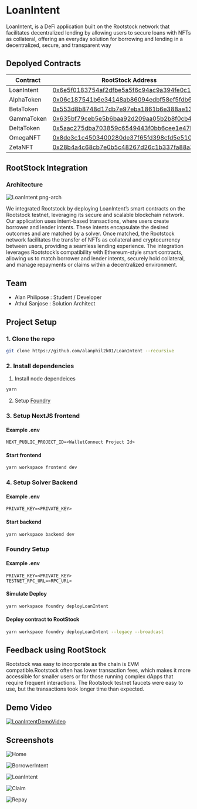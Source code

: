 # LoanIntent

LoanIntent, is a DeFi application built on the Rootstock network that facilitates decentralized lending by allowing users to secure loans with NFTs as collateral, offering an everyday solution for borrowing and lending in a decentralized, secure, and transparent way

## Depolyed Contracts
| Contract | RootStock Address |
|------------------|------------------|
| LoanIntent  |   [0x6e5f0183754af2dfbe5a5f6c94ac9a394fe0c1b5](https://explorer.testnet.rootstock.io/address/0x6e5f0183754af2dfbe5a5f6c94ac9a394fe0c1b5) |
| AlphaToken  |  [0x06c187541b6e34148ab86094edbf58ef5fdb6adf](https://explorer.testnet.rootstock.io/address/0x06c187541b6e34148ab86094edbf58ef5fdb6adf) |
| BetaToken  |   [0x553d8b8748d17db7e97eba1861b6e388ae135ef3](https://explorer.testnet.rootstock.io/address/0x553d8b8748d17db7e97eba1861b6e388ae135ef3) |
| GammaToken  |   [0x635bf79ceb5e5b6baa92d209aa05b2b8f0cb4b84](https://explorer.testnet.rootstock.io/address/0x635bf79ceb5e5b6baa92d209aa05b2b8f0cb4b84) |
| DeltaToken  | [0x5aac275dba703859c6549443f0bb6cee1e47b896](https://explorer.testnet.rootstock.io/address/0x5aac275dba703859c6549443f0bb6cee1e47b896)  |
| OmegaNFT  | [0x8de3c1c4503400280de37f65fd398cfd5e5100b6](https://explorer.testnet.rootstock.io/address/0x8de3c1c4503400280de37f65fd398cfd5e5100b6)  |
| ZetaNFT  |  [0x28b4a4c68cb7e0b5c48267d26c1b337fa88a3ce5](https://explorer.testnet.rootstock.io/address/0x28b4a4c68cb7e0b5c48267d26c1b337fa88a3ce5) |



## RootStock Integration

### Architecture

![LoanIntent png-arch](https://github.com/user-attachments/assets/30f80450-c310-4de6-87c6-fa393e0eaef6)

We integrated Rootstock by deploying LoanIntent’s smart contracts on the Rootstock testnet, leveraging its secure and scalable blockchain network. Our application uses intent-based transactions, where users create borrower and lender intents. These intents encapsulate the desired outcomes and are matched by a solver. Once matched, the Rootstock network facilitates the transfer of NFTs as collateral and cryptocurrency between users, providing a seamless lending experience. The integration leverages Rootstock’s compatibility with Ethereum-style smart contracts, allowing us to match borrower and lender intents, securely hold collateral, and manage repayments or claims within a decentralized environment.

## Team
* Alan Philipose : Student /  Developer
* Athul Sanjose : Solution Architect

## Project Setup

### 1. Clone the repo
```sh
git clone https://github.com/alanphil2k01/LoanIntent --recursive
```

### 2. Install dependencies
1. Install node dependeices
```sh
yarn
```
2. Setup [Foundry](https://book.getfoundry.sh/getting-started/installation)

### 3. Setup NextJS frontend
#### Example .env
```
NEXT_PUBLIC_PROJECT_ID=<WalletConnect Project Id>
```
#### Start frontend
```sh
yarn workspace frontend dev
```

### 4. Setup Solver Backend
#### Example .env
```
PRIVATE_KEY=<PRIVATE_KEY>
```
#### Start backend
```sh
yarn workspace backend dev
```

### Foundry Setup
#### Example .env
```
PRIVATE_KEY=<PRIVATE_KEY>
TESTNET_RPC_URL=<RPC_URL>
```
#### Simulate Deploy
```sh
yarn workspace foundry deployLoanIntent
```
#### Deploy contract to RootStock
```sh
yarn workspace foundry deployLoanIntent --legacy --broadcast
```

## Feedback using RootStock
Rootstock was easy to incorporate as the chain is EVM compatible.Rootstock often has lower transaction fees, which makes it more accessible for smaller users or for those running complex dApps that require frequent interactions. The Rootstock testnet faucets were easy to use, but the transactions took longer time than expected.


## Demo Video

[![LoanIntentDemoVideo](https://github.com/user-attachments/assets/12038fab-a0ff-42e4-8d22-8416f4e2737e)](https://www.youtube.com/watch?v=MWfCqMqaNmE)

## Screenshots


![Home](https://github.com/user-attachments/assets/607c194e-7b06-4266-854f-f5150e3f072e)

![BorrowerIntent](https://github.com/user-attachments/assets/069fa657-8d37-4a98-b5fc-6754013b9f2f)

![LoanIntent](https://github.com/user-attachments/assets/7b38ea1a-b1ee-47b5-9221-3a610104ee32)

![Claim](https://github.com/user-attachments/assets/19b01b4e-f25c-421f-8d45-61860ad0e185)

![Repay](https://github.com/user-attachments/assets/4d985fb0-6317-42a3-8f62-9fa5b8ff2c94)



